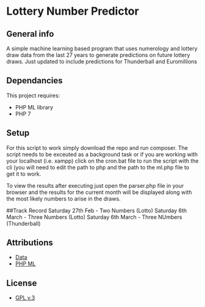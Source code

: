# Lottery Number Predictor
## General info
A simple machine learning based program that uses numerology and lottery draw data from the last 27 years to generate predictions on future lottery draws. Just updated to include predictions for Thunderball and Euromillions
	
## Dependancies
This project requires:
* PHP ML library 
* PHP 7
	
## Setup
For this script to work simply download the repo and run composer. The script needs to be exceuted as a background task or if you are working with your localhost (i.e. xampp) click on the cron.bat file to run the script with the cli (you will need to edit the path to php and the path to the ml.php file to get it to work.

To view the results after executing just open the parser.php file in your browser and the results for the current month will be displayed along with the most likely numbers to arise in the draws.

##Track Record
Saturday 27th Feb - Two Numbers (Lotto)
Saturday 6th March - Three Numbers (Lotto)
Saturday 6th March - Three NUmbers (Thunderball)

## Attributions
* [Data](http://lottery.merseyworld.com/)
* [PHP ML](https://php-ml.readthedocs.io/en/latest/)

## License
* [GPL v.3](http://www.gnu.org/licenses/gpl-3.0.en.html)
